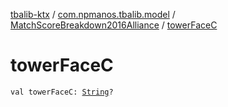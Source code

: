 [tbalib-ktx](../../index.md) / [com.npmanos.tbalib.model](../index.md) / [MatchScoreBreakdown2016Alliance](index.md) / [towerFaceC](./tower-face-c.md)

# towerFaceC

`val towerFaceC: `[`String`](https://kotlinlang.org/api/latest/jvm/stdlib/kotlin/-string/index.html)`?`
